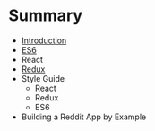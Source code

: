 # Summary

* [Introduction](README.md)
* [ES6](ES6.md)
* React
* [Redux](React.md)
* Style Guide
   * React
   * Redux
   * ES6
* Building a Reddit App by Example

